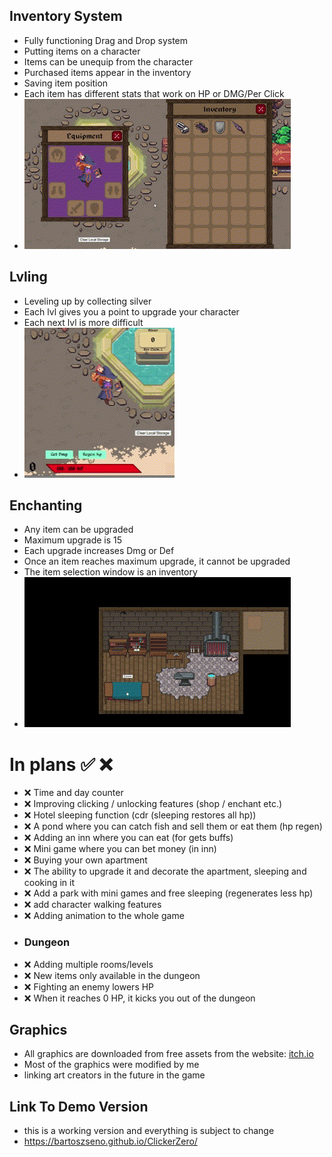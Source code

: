 ## Inventory System
- Fully functioning Drag and Drop system
- Putting items on a character
- Items can be unequip from the character
- Purchased items appear in the inventory
- Saving item position
- Each item has different stats that work on HP or DMG/Per Click
- ![img](https://raw.githubusercontent.com/BartoszSeno/ClickerZero/main/src/assets/MainImg/readme/DnD.gif)

## Lvling
- Leveling up by collecting silver
- Each lvl gives you a point to upgrade your character
- Each next lvl is more difficult
- ![img](https://raw.githubusercontent.com/BartoszSeno/ClickerZero/main/src/assets/MainImg/readme/lvl.gif)

## Enchanting
- Any item can be upgraded
- Maximum upgrade is 15
- Each upgrade increases Dmg or Def
- Once an item reaches maximum upgrade, it cannot be upgraded
- The item selection window is an inventory
- ![img](https://raw.githubusercontent.com/BartoszSeno/ClickerZero/main/src/assets/MainImg/readme/enchant.gif)

# In plans :white_check_mark: :x:

- :x: Time and day counter
- :x: Improving clicking / unlocking features (shop / enchant etc.)
- :x: Hotel sleeping function (cdr (sleeping restores all hp))
- :x: A pond where you can catch fish and sell them or eat them (hp regen)
- :x: Adding an inn where you can eat (for gets buffs)
- :x: Mini game where you can bet money (in inn)
- :x: Buying your own apartment
- :x: The ability to upgrade it and decorate the apartment, sleeping and cooking in it
- :x: Add a park with mini games and free sleeping (regenerates less hp)
- :x: add character walking features
- :x: Adding animation to the whole game
- ### Dungeon
- :x: Adding multiple rooms/levels
- :x: New items only available in the dungeon
- :x: Fighting an enemy lowers HP
- :x: When it reaches 0 HP, it kicks you out of the dungeon

## Graphics
- All graphics are downloaded from free assets from the website: [itch.io](https://itch.io/game-assets/free/tag-pixel-art)
- Most of the graphics were modified by me
- linking art creators in the future in the game

## Link To Demo Version
- this is a working version and everything is subject to change
- https://bartoszseno.github.io/ClickerZero/
